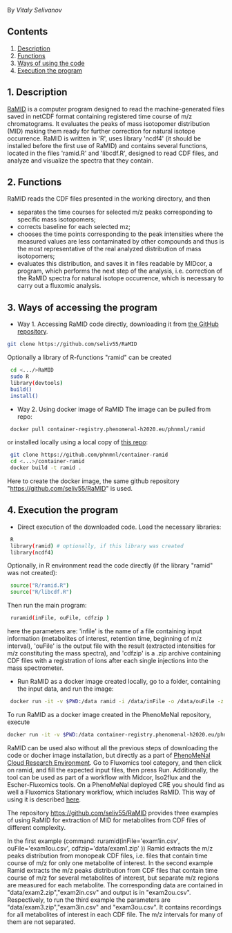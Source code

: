 By *Vitaly Selivanov*
<a name="contents"></a>
## Contents

1. [Description](#1)
2. [Functions](#2)
3. [Ways of using the code](#3)
4. [Execution the program](#4)

<a name="1"></a>
## 1. Description
<p> <a href=https://github.com/seliv55/RaMID>RaMID</a> is a computer program designed to read the machine-generated files saved in netCDF format containing registered time course of m/z chromatograms. It evaluates the peaks of mass isotopomer distribution (MID) making them ready for further correction for natural isotope occurrence.
RaMID is written in 'R', uses library 'ncdf4' (it should be installed before the first use of RaMID)  and contains several functions, located in the files 'ramid.R' and 'libcdf.R', designed to read CDF files, and analyze and visualize the spectra that they contain.</p>

<a name="2"></a>
## 2. Functions

RaMID reads the CDF files presented in the working directory, and then
- separates the time courses for selected m/z peaks corresponding to specific mass isotopomers;
- corrects baseline for each selected mz;
- chooses the time points corresponding to the peak intensities where the measured values are less contaminated by other compounds and thus is the most representative of the real analyzed distribution of mass isotopomers;
- evaluates this distribution, and saves it in files readable by MIDcor, a program, which performs the next step of the analysis, i.e. correction of the RaMID spectra for natural isotope occurrence, which is necessary to carry out a fluxomic analysis.

<a name="3"></a>
## 3. Ways of accessing the program
- Way 1. Accessing RaMID code directly, downloading it from [the GitHub repository](https://github.com/seliv55/RaMID).
```sh
git clone https://github.com/seliv55/RaMID
```
 Optionally a library of R-functions "ramid" can be created
```sh
 cd <.../>RaMID
 sudo R
 library(devtools)
 build()
 install()
```
- Way 2. Using docker image of RaMID
The image can be pulled from repo:
```sh
 docker pull container-registry.phenomenal-h2020.eu/phnmnl/ramid
```
or installed locally using a local copy of [this repo](https://github.com/phnmnl/container-ramid):
```sh
 git clone https://github.com/phnmnl/container-ramid
 cd <...>/container-ramid
 docker build -t ramid .
```
Here to create the docker image, the same github repository "https://github.com/seliv55/RaMID" is used.
<a name="4"></a>
## 4. Execution the program

- Direct execution of the downloaded code.
 Load the necessary libraries:
```sh
 R
 library(ramid) # optionally, if this library was created
 library(ncdf4)
```
Optionally, in R environment read the code directly (if the library "ramid" was not created):
```sh
 source("R/ramid.R")
 source("R/libcdf.R")
```
Then run the main program:
```sh
 ruramid(inFile, ouFile, cdfzip )
```
here the parameters are: 'infile' is the name of a file containing input information (metabolites of interest, retention time, beginning of m/z interval), 'ouFile' is the output file with the result (extracted intensities for m/z constituting the mass spectra), and 'cdfzip' is a .zip archive containing CDF files with a registration of ions after each single injections into the mass spectrometer.

- Run RaMID as a docker image created locally, go to a folder, containing the input data, and run the image:
```sh
 docker run -it -v $PWD:/data ramid -i /data/inFile -o /data/ouFile -z /data/data/cdfzip
```
To run RaMID as a docker image created in the PhenoMeNal repository, execute
```sh
docker run -it -v $PWD:/data container-registry.phenomenal-h2020.eu/phnmnl/ramid -i /data/inFile -o /data/ouFile -z /data/data/cdfzip
```


RaMID can be used also without all the previous steps of downloading the code or docher image installation, but directly as a part of <a href=https://public.phenomenal-h2020.eu/>PhenoMeNal Cloud Research Environment</a>. Go to Fluxomics tool category, and then click on ramid, and fill the expected input files, then press Run. Additionally, the tool can be used as part of a workflow with Midcor, Iso2flux and the Escher-Fluxomics tools. On a PhenoMeNal deployed CRE you should find as well a Fluxomics Stationary workflow, which includes RaMID. This way of using it is described <a href=https://github.com/phnmnl/phenomenal-h2020/wiki/fluxomics-workflow>here</a>.

The repository https://github.com/seliv55/RaMID provides three examples of using RaMID for extraction of MID for metabolites from CDF files of different complexity. 

In the first example (command: ruramid(inFile='exam1in.csv', ouFile='exam1ou.csv', cdfzip='data/exam1.zip' )) Ramid extracts the m/z peaks distribution from monopeak CDF files, i.e. files that contain time course of m/z for only one metabolite of interest.
In the second example Ramid extracts the m/z peaks distribution from CDF files that contain time course of m/z for several metabolites of interest, but separate m/z regions are measured for each metabolite. The corresponding data are contained in "data/exam2.zip","exam2in.csv" and output is in "exam2ou.csv". Respectively, to run the third example the parameters are "data/exam3.zip","exam3in.csv" and "exam3ou.csv". It contains recordings for all metabolites of interest in each CDF file. The m/z intervals for many of them are not separated.

